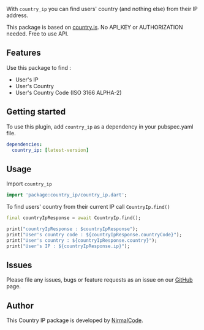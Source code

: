 With `country_ip` you can find users' country (and nothing else) from their IP address.

This package is based on [country.is](https://country.is/). No API_KEY or AUTHORIZATION needed. Free to use API.

## Features


Use this package to find :
* User's IP
* User's Country 
* User's Country Code (ISO 3166 ALPHA-2)

## Getting started

To use this plugin, add `country_ip` as a dependency in your pubspec.yaml file.

```yaml
dependencies:    
  country_ip: [latest-version]   
```

## Usage

Import `country_ip`

```dart
import 'package:country_ip/country_ip.dart';
```

To find users' country from their current IP call `CountryIp.find()`


```dart
final countryIpResponse = await CountryIp.find();

print("countryIpResponse : $countryIpResponse");
print("User's country code : ${countryIpResponse.countryCode}");
print("User's country : ${countryIpResponse.country}");
print("User's IP : ${countryIpResponse.ip}");
```

## Issues

Please file any issues, bugs or feature requests as an issue on our [GitHub](https://github.com/NirmalAriyathilake/country_ip/issues) page.

## Author

This Country IP package is developed by [NirmalCode](https://nirmalcode.com).
